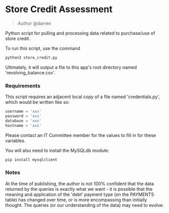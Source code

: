 # Store Credit Assessment
> Author @darren

Python script for pulling and processing data related to purchase/use of store credit.

To run this script, use the command

``` sh
python3 store_credit.py
```

Ultimately, it will output a file to this app's root directory named 'revolving_balance.csv'.

### Requirements

This script requires an adjacent local copy of a file named 'credentials.py', which would be written like so:

``` py
username = 'xxx'
password = 'xxx'
database = 'xxx'
hostname = 'xxx'
```

Please contact an IT Committee member for the values to fill in for these variables.

You will also need to install the MySQLdb module:

``` sh
pip install mysqlclient
```

### Notes

At the time of publishing, the author is not 100% confident that the data returned by the queries is exactly what we want - it is possible that the meaning and application of the 'debt' payment type (on the PAYMENTS table) has changed over time, or is more encompassing than initially thought. The queries (or our understanding of the data) may need to evolve.